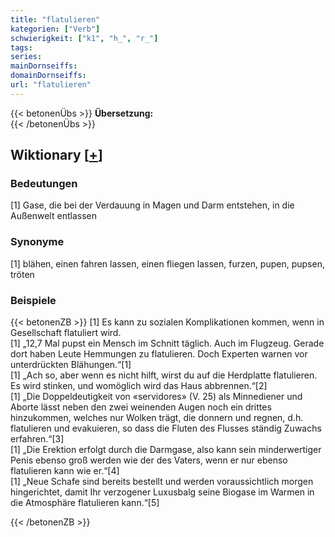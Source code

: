 ```yaml
---
title: "flatulieren"
kategorien: ["Verb"]
schwierigkeit: ["k1", "h_", "r_"]
tags:
series:
mainDornseiffs:
domainDornseiffs:
url: "flatulieren"
---
```


{{< betonenÜbs >}}
**Übersetzung:**  
{{< /betonenÜbs >}}

## Wiktionary [[+](https://de.wiktionary.org/wiki/flatulieren)]

### Bedeutungen
[1] Gase, die bei der Verdauung in Magen und Darm entstehen, in die Außenwelt entlassen  

### Synonyme
[1] blähen, einen fahren lassen, einen fliegen lassen, furzen, pupen, pupsen, tröten  

### Beispiele
{{< betonenZB >}}
[1] Es kann zu sozialen Komplikationen kommen, wenn in Gesellschaft flatuliert wird.  
[1] „12,7 Mal pupst ein Mensch im Schnitt täglich. Auch im Flugzeug. Gerade dort haben Leute Hemmungen zu flatulieren. Doch Experten warnen vor unterdrückten Blähungen.“[1]  
[1] „Ach so, aber wenn es nicht hilft, wirst du auf die Herdplatte flatulieren. Es wird stinken, und womöglich wird das Haus abbrennen.“[2]  
[1] „Die Doppeldeutigkeit von «servidores» (V. 25) als Minnediener und Aborte lässt neben den zwei weinenden Augen noch ein drittes hinzukommen, welches nur Wolken trägt, die donnern und regnen, d.h. flatulieren und evakuieren, so dass die Fluten des Flusses ständig Zuwachs erfahren.“[3]  
[1] „Die Erektion erfolgt durch die Darmgase, also kann sein minderwertiger Penis ebenso groß werden wie der des Vaters, wenn er nur ebenso flatulieren kann wie er.“[4]  
[1] „Neue Schafe sind bereits bestellt und werden voraussichtlich morgen hingerichtet, damit Ihr verzogener Luxusbalg seine Biogase im Warmen in die Atmosphäre flatulieren kann.“[5]  

{{< /betonenZB >}}

